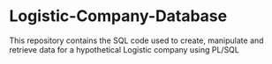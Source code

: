 # Logistic-Company-Database
This repository contains the SQL code used to create, manipulate and retrieve data for a hypothetical Logistic company using PL/SQL
